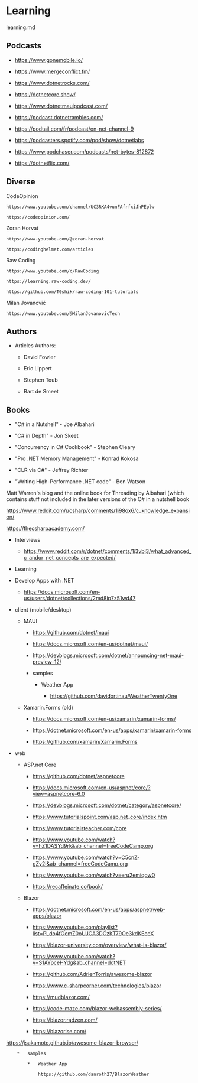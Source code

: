 # Learning

learning.md

## Podcasts

*   https://www.gonemobile.io/

*   https://www.mergeconflict.fm/

*   https://www.dotnetrocks.com/

*   https://dotnetcore.show/

*   https://www.dotnetmauipodcast.com/

*   https://podcast.dotnetrambles.com/

*   https://podtail.com/fr/podcast/on-net-channel-9

*   https://podcasters.spotify.com/pod/show/dotnetlabs

*   https://www.podchaser.com/podcasts/net-bytes-812872

*   https://dotnetflix.com/


## Diverse

CodeOpinion

    https://www.youtube.com/channel/UC3RKA4vunFAfrfxiJhPEplw
    
    https://codeopinion.com/

Zoran Horvat

    https://www.youtube.com/@zoran-horvat

    https://codinghelmet.com/articles

Raw Coding

    https://www.youtube.com/c/RawCoding

    https://learning.raw-coding.dev/

    https://github.com/T0shik/raw-coding-101-tutorials

Milan Jovanović

    https://www.youtube.com/@MilanJovanovicTech

## Authors

*   Articles Authors:

    *   David Fowler

    *   Eric Lippert

    *   Stephen Toub

    *   Bart de Smeet

## Books

*   "C# in a Nutshell" - Joe Albahari

*   "C# in Depth" - Jon Skeet 

*   "Concurrency in C# Cookbook" - Stephen Cleary 

*   "Pro .NET Memory Management" - Konrad Kokosa 

*   "CLR via C#" - Jeffrey Richter 

*   "Writing High-Performance .NET code" - Ben Watson


Matt Warren's blog and the online book for Threading by Albahari (which contains stuff not included in the later versions of the C# in a nutshell book

https://www.reddit.com/r/csharp/comments/1i98ox6/c_knowledge_expansion/

https://thecsharpacademy.com/


*   Interviews

    *   https://www.reddit.com/r/dotnet/comments/1i3vbl3/what_advanced_c_andor_net_concepts_are_expected/

*   Learning

*   Develop Apps with .NET

    *   https://docs.microsoft.com/en-us/users/dotnet/collections/2md8ip7z51wd47


*   client (mobile/desktop)

    *   MAUI

        *   https://github.com/dotnet/maui

        *   https://docs.microsoft.com/en-us/dotnet/maui/

        *   https://devblogs.microsoft.com/dotnet/announcing-net-maui-preview-12/

        *   samples

            *   Weather App

                *  https://github.com/davidortinau/WeatherTwentyOne

    *   Xamarin.Forms (old)

        *   https://docs.microsoft.com/en-us/xamarin/xamarin-forms/

        *   https://dotnet.microsoft.com/en-us/apps/xamarin/xamarin-forms

        *   https://github.com/xamarin/Xamarin.Forms

*   web

    *   ASP.net Core

        *   https://github.com/dotnet/aspnetcore

        *   https://docs.microsoft.com/en-us/aspnet/core/?view=aspnetcore-6.0

        *   https://devblogs.microsoft.com/dotnet/category/aspnetcore/

        *   https://www.tutorialspoint.com/asp.net_core/index.htm

        *   https://www.tutorialsteacher.com/core

        *   https://www.youtube.com/watch?v=hZ1DASYd9rk&ab_channel=freeCodeCamp.org

        *   https://www.youtube.com/watch?v=C5cnZ-gZy2I&ab_channel=freeCodeCamp.org

        *   https://www.youtube.com/watch?v=eru2emiqow0

        *   https://recaffeinate.co/book/

    *   Blazor

        *   https://dotnet.microsoft.com/en-us/apps/aspnet/web-apps/blazor

        *   https://www.youtube.com/playlist?list=PLdo4fOcmZ0oUJCA3DCzKT79Oe3kdKEceX

        *   https://blazor-university.com/overview/what-is-blazor/

        *   https://www.youtube.com/watch?v=S1AYpceHYdg&ab_channel=dotNET

        *   https://github.com/AdrienTorris/awesome-blazor

        *   https://www.c-sharpcorner.com/technologies/blazor

        *   https://mudblazor.com/

        *   https://code-maze.com/blazor-webassembly-series/

        *   https://blazor.radzen.com/

        *   https://blazorise.com/

https://jsakamoto.github.io/awesome-blazor-browser/

        *   samples

            *   Weather App

                https://github.com/danroth27/BlazorWeather


